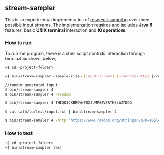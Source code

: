 stream-sampler
-----

This is an experimental implementation of [reservoir sampling](http://en.wikipedia.org/wiki/Reservoir_sampling) over three possible input streams. The implementation requires and includes **Java 8** features, basic **UNIX terminal** interaction and **IO operations**.



### How to run

To run the program, there is a shell script controls interaction through terminal as shown below;

```bash
~$ cd <project-folder>
```
```bash
~$ bin/stream-sampler <sample-size> [input-stream] [-random/-http] [<remote-http-url>]
```

```bash
//random generated input
$ bin/stream-sampler 4   
$ bin/stream-sampler 4 -random
```

```bash
$ bin/stream-sampler 4 THEQUICKBROWNFOXJUMPSOVERTHELAZYDOG
```

```bash
$ cat path/to/text/input.txt | bin/stream-sampler 4 
```

```bash
$ bin/stream-sampler 4 -http "https://www.random.org/strings/?num=10&len=10&digits=on&upperalpha=on&loweralpha=on&unique=on&format=plain&rnd=new"
```


### How to test
```bash
~$ cd <project-folder>
~$ bin/stream-sampler test
```